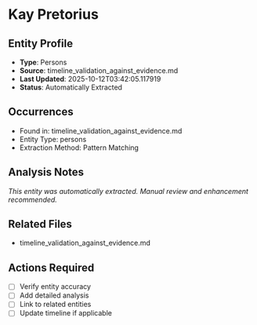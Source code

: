 # Kay Pretorius

## Entity Profile
- **Type**: Persons
- **Source**: timeline_validation_against_evidence.md
- **Last Updated**: 2025-10-12T03:42:05.117919
- **Status**: Automatically Extracted

## Occurrences
- Found in: timeline_validation_against_evidence.md
- Entity Type: persons
- Extraction Method: Pattern Matching

## Analysis Notes
*This entity was automatically extracted. Manual review and enhancement recommended.*

## Related Files
- timeline_validation_against_evidence.md

## Actions Required
- [ ] Verify entity accuracy
- [ ] Add detailed analysis
- [ ] Link to related entities
- [ ] Update timeline if applicable
